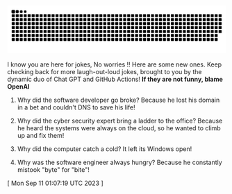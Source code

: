 <picture>
  <source media="(prefers-color-scheme: dark)" srcset="https://raw.githubusercontent.com/platane/platane/output/github-contribution-grid-snake-dark.svg">
  <source media="(prefers-color-scheme: light)" srcset="https://raw.githubusercontent.com/platane/platane/output/github-contribution-grid-snake.svg">
  <img alt="github contribution grid snake animation" src="https://raw.githubusercontent.com/platane/platane/output/github-contribution-grid-snake.svg">
</picture>


I know you are here for jokes, No worries !!
Here are some new ones. Keep checking back for more laugh-out-loud jokes, brought to you by the dynamic duo of Chat GPT and GitHub Actions! __If they are not funny, blame OpenAI__
 
1. Why did the software developer go broke? Because he lost his domain in a bet and couldn't DNS to save his life!

2. Why did the cyber security expert bring a ladder to the office? Because he heard the systems were always on the cloud, so he wanted to climb up and fix them!

3. Why did the computer catch a cold? It left its Windows open!

4. Why was the software engineer always hungry? Because he constantly mistook "byte" for "bite"!
 
[ 
Mon Sep 11 01:07:19 UTC 2023
 ]
